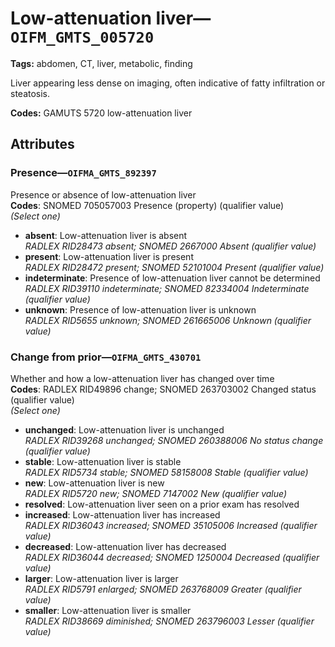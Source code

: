 # Low-attenuation liver—`OIFM_GMTS_005720`

**Tags:** abdomen, CT, liver, metabolic, finding

Liver appearing less dense on imaging, often indicative of fatty infiltration or steatosis.

**Codes:** GAMUTS 5720 low-attenuation liver

## Attributes

### Presence—`OIFMA_GMTS_892397`

Presence or absence of low-attenuation liver  
**Codes**: SNOMED 705057003 Presence (property) (qualifier value)  
*(Select one)*

- **absent**: Low-attenuation liver is absent  
_RADLEX RID28473 absent; SNOMED 2667000 Absent (qualifier value)_
- **present**: Low-attenuation liver is present  
_RADLEX RID28472 present; SNOMED 52101004 Present (qualifier value)_
- **indeterminate**: Presence of low-attenuation liver cannot be determined  
_RADLEX RID39110 indeterminate; SNOMED 82334004 Indeterminate (qualifier value)_
- **unknown**: Presence of low-attenuation liver is unknown  
_RADLEX RID5655 unknown; SNOMED 261665006 Unknown (qualifier value)_

### Change from prior—`OIFMA_GMTS_430701`

Whether and how a low-attenuation liver has changed over time  
**Codes**: RADLEX RID49896 change; SNOMED 263703002 Changed status (qualifier value)  
*(Select one)*

- **unchanged**: Low-attenuation liver is unchanged  
_RADLEX RID39268 unchanged; SNOMED 260388006 No status change (qualifier value)_
- **stable**: Low-attenuation liver is stable  
_RADLEX RID5734 stable; SNOMED 58158008 Stable (qualifier value)_
- **new**: Low-attenuation liver is new  
_RADLEX RID5720 new; SNOMED 7147002 New (qualifier value)_
- **resolved**: Low-attenuation liver seen on a prior exam has resolved  
- **increased**: Low-attenuation liver has increased  
_RADLEX RID36043 increased; SNOMED 35105006 Increased (qualifier value)_
- **decreased**: Low-attenuation liver has decreased  
_RADLEX RID36044 decreased; SNOMED 1250004 Decreased (qualifier value)_
- **larger**: Low-attenuation liver is larger  
_RADLEX RID5791 enlarged; SNOMED 263768009 Greater (qualifier value)_
- **smaller**: Low-attenuation liver is smaller  
_RADLEX RID38669 diminished; SNOMED 263796003 Lesser (qualifier value)_